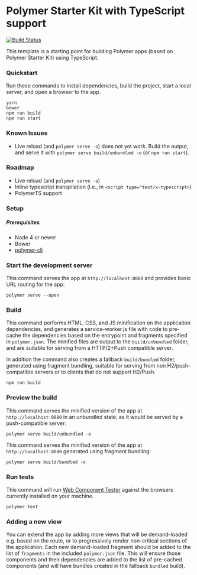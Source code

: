 # Polymer Starter Kit with TypeScript support

[![Build Status](https://travis-ci.org/tony19/polymer-typescript-starter-kit.svg?branch=master)](https://travis-ci.org/tony19/polymer-typescript-starter-kit)

This template is a starting point for building Polymer apps (based on Polymer Starter Kit)
using TypeScript.

### Quickstart
Run these commands to install dependencies, build the project, start a local server, and open a browser to the app.

```shell
yarn
bower
npm run build
npm run start
```

### Known Issues

 * Live reload (and `polymer serve -o`) does not yet work. Build the output, and serve it with `polymer serve build/unbundled -o` (or `npm run start`).

### Roadmap

 * Live reload (and `polymer serve -o`)
 * Inline typescript transpilation (i.e., in `<script type="text/x-typescript>`)
 * PolymerTS support

### Setup

##### Prerequisites

 * Node 4 or newer
 * Bower
 * [polymer-cli](https://github.com/Polymer/polymer-cli)

### Start the development server

This command serves the app at `http://localhost:8080` and provides basic URL
routing for the app:

    polymer serve --open


### Build

This command performs HTML, CSS, and JS minification on the application
dependencies, and generates a service-worker.js file with code to pre-cache the
dependencies based on the entrypoint and fragments specified in `polymer.json`.
The minified files are output to the `build/unbundled` folder, and are suitable
for serving from a HTTP/2+Push compatible server.

In addition the command also creates a fallback `build/bundled` folder,
generated using fragment bundling, suitable for serving from non
H2/push-compatible servers or to clients that do not support H2/Push.

    npm run build

### Preview the build

This command serves the minified version of the app at `http://localhost:8080`
in an unbundled state, as it would be served by a push-compatible server:

    polymer serve build/unbundled -o

This command serves the minified version of the app at `http://localhost:8080`
generated using fragment bundling:

    polymer serve build/bundled -o

### Run tests

This command will run
[Web Component Tester](https://github.com/Polymer/web-component-tester) against the
browsers currently installed on your machine.

    polymer test

### Adding a new view

You can extend the app by adding more views that will be demand-loaded
e.g. based on the route, or to progressively render non-critical sections
of the application.  Each new demand-loaded fragment should be added to the
list of `fragments` in the included `polymer.json` file.  This will ensure
those components and their dependencies are added to the list of pre-cached
components (and will have bundles created in the fallback `bundled` build).